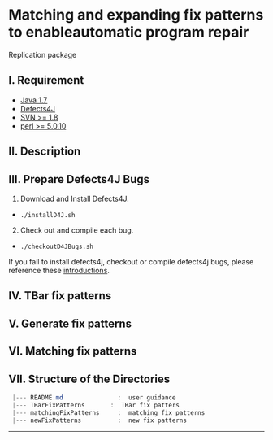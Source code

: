 # Matching and expanding fix patterns to enableautomatic program repair
Replication package


I. Requirement
--------------
 - [Java 1.7](https://www.oracle.com/technetwork/java/javase/downloads/java-archive-downloads-javase7-521261.html)
 - [Defects4J](https://github.com/rjust/defects4j)
 - [SVN >= 1.8](https://subversion.apache.org/packages.html)
 - [perl >= 5.0.10](https://www.perl.org/get.html)

II. Description
---------------



III. Prepare Defects4J Bugs
---------------------------
 1. Download and Install Defects4J.
 - `./installD4J.sh`
 
 2. Check out and compile each bug.
 - `./checkoutD4JBugs.sh`
    
  If you fail to install defects4j, checkout or compile defects4j bugs, please reference these [introductions](https://github.com/rjust/defects4j#steps-to-set-up-defects4j).
  
 IV. TBar fix patterns
 ---------------------
 
 V. Generate fix patterns
 ------------------------
 
 VI. Matching fix patterns
 -------------------------
 
 VII. Structure of the Directories
 -------------------------------
 ```powershell
  |--- README.md               :  user guidance
  |--- TBarFixPatterns       :  TBar fix patters
  |--- matchingFixPatterns     :  matching fix patterns
  |--- newFixPatterns          :  new fix patterns


```

----
